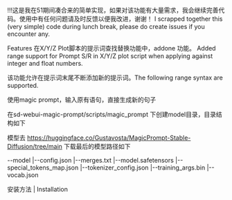 !!!这是我在51期间凑合来的简单实现，如果对该功能有大量需求，我会继续完善代码。使用中有任何问题请及时反馈以便我改进，谢谢！ I scrapped together this (very simple) code during lunch break, please do create issues if you encounter any.

Features
在X/Y/Z Plot脚本的提示词查找替换功能中，addone 功能。 Added range support for Prompt S/R in X/Y/Z plot script when applying against integer and float numbers.

该功能允许在提示词末尾不断添加新的提示词。The following range syntax are supported.

使用magic prompt，输入原有语句，直接生成新的句子



在sd-webui-magic-prompt/scripts/magic_prompt 下创建model目录，目录结构如下

模型去 https://huggingface.co/Gustavosta/MagicPrompt-Stable-Diffusion/tree/main 下载最后的模型路径如下

--model
    |--config.json
    |--merges.txt
    |--model.safetensors
    |--special_tokens_map.json
    |--tokenizer_config.json
    |--training_args.bin
    |--vocab.json


安装方法 | Installation
